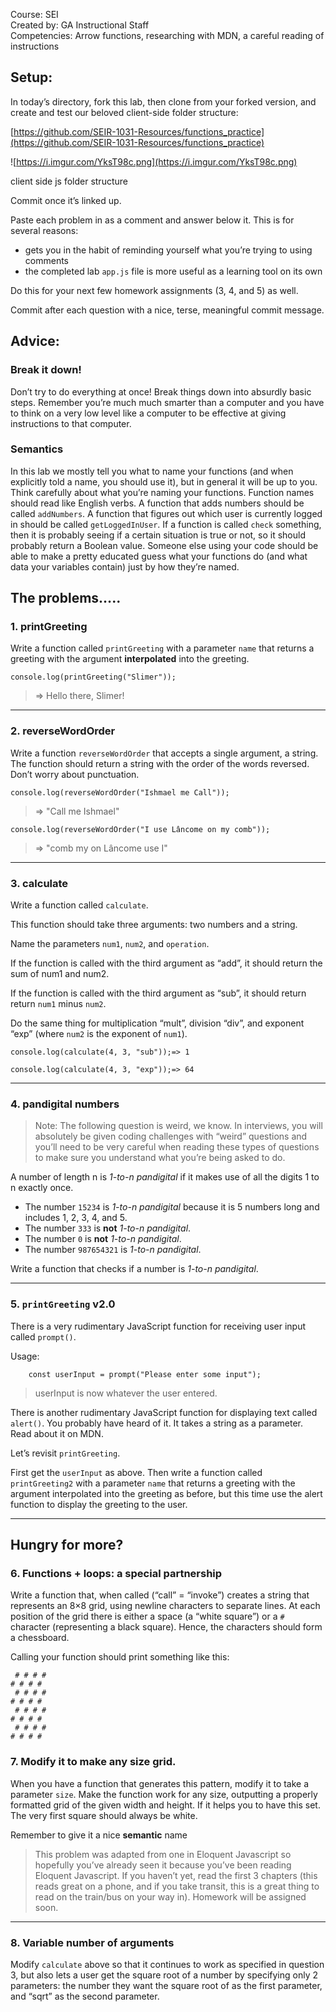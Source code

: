 Course: SEI  
Created by: GA Instructional Staff  
Competencies: Arrow functions, researching with MDN, a careful reading of instructions

## Setup:

In today’s directory, fork this lab, then clone from your forked version, and create and test our beloved client-side folder structure:

[https://github.com/SEIR-1031-Resources/functions_practice](https://github.com/SEIR-1031-Resources/functions_practice)

![https://i.imgur.com/YksT98c.png](https://i.imgur.com/YksT98c.png)

client side js folder structure

Commit once it’s linked up.

Paste each problem in as a comment and answer below it. This is for several reasons:

- gets you in the habit of reminding yourself what you’re trying to using comments
- the completed lab `app.js` file is more useful as a learning tool on its own

Do this for your next few homework assignments (3, 4, and 5) as well.

Commit after each question with a nice, terse, meaningful commit message.

## Advice:

### Break it down!

Don’t try to do everything at once! Break things down into absurdly basic steps. Remember you’re much much smarter than a computer and you have to think on a very low level like a computer to be effective at giving instructions to that computer.

### Semantics

In this lab we mostly tell you what to name your functions (and when explicitly told a name, you should use it), but in general it will be up to you. Think carefully about what you’re naming your functions. Function names should read like English verbs. A function that adds numbers should be called `addNumbers`. A function that figures out which user is currently logged in should be called `getLoggedInUser`. If a function is called `check` something, then it is probably seeing if a certain situation is true or not, so it should probably return a Boolean value. Someone else using your code should be able to make a pretty educated guess what your functions do (and what data your variables contain) just by how they’re named.

## The problems…..

### 1. printGreeting

Write a function called `printGreeting` with a parameter `name` that returns a greeting with the argument **interpolated** into the greeting.

```
console.log(printGreeting("Slimer"));
```

> => Hello there, Slimer!
> 

---

### 2. reverseWordOrder

Write a function `reverseWordOrder` that accepts a single argument, a string. The function should return a string with the order of the words reversed. Don’t worry about punctuation.

```
console.log(reverseWordOrder("Ishmael me Call"));
```

> => "Call me Ishmael"
> 

```
console.log(reverseWordOrder("I use Lâncome on my comb"));
```

> => "comb my on Lâncome use I"
> 

---

### 3. calculate

Write a function called `calculate`.

This function should take three arguments: two numbers and a string.

Name the parameters `num1`, `num2`, and `operation`.

If the function is called with the third argument as “add”, it should return the sum of num1 and num2.

If the function is called with the third argument as “sub”, it should return return `num1` minus `num2`.

Do the same thing for multiplication “mult”, division “div”, and exponent “exp” (where `num2` is the exponent of `num1`).

```
console.log(calculate(4, 3, "sub"));=> 1
```

```
console.log(calculate(4, 3, "exp"));=> 64
```

---

### 4. pandigital numbers

> Note: The following question is weird, we know. In interviews, you will absolutely be given coding challenges with “weird” questions and you’ll need to be very careful when reading these types of questions to make sure you understand what you’re being asked to do.
> 

A number of length n is *1-to-n pandigital* if it makes use of all the digits 1 to n exactly once.

- The number `15234` is *1-to-n pandigital* because it is 5 numbers long and includes 1, 2, 3, 4, and 5.
- The number `333` is **not** *1-to-n pandigital*.
- The number `0` is **not** *1-to-n pandigital*.
- The number `987654321` is *1-to-n pandigital*.

Write a function that checks if a number is *1-to-n pandigital*.

---

### 5. `printGreeting` v2.0

There is a very rudimentary JavaScript function for receiving user input called `prompt()`.

Usage:

```
    const userInput = prompt("Please enter some input");
```

> userInput is now whatever the user entered.
> 

There is another rudimentary JavaScript function for displaying text called `alert()`. You probably have heard of it. It takes a string as a parameter. Read about it on MDN.

Let’s revisit `printGreeting`.

First get the `userInput` as above. Then write a function called `printGreeting2` with a parameter `name` that returns a greeting with the argument interpolated into the greeting as before, but this time use the alert function to display the greeting to the user.

---

## Hungry for more?

### 6. Functions + loops: a special partnership

Write a function that, when called (“call” = “invoke”) creates a string that represents an 8×8 grid, using newline characters to separate lines. At each position of the grid there is either a space (a “white square”) or a `#` character (representing a black square). Hence, the characters should form a chessboard.

Calling your function should print something like this:

```
 # # # #
# # # #
 # # # #
# # # #
 # # # #
# # # #
 # # # #
# # # #
```

### 7. Modify it to make any size grid.

When you have a function that generates this pattern, modify it to take a parameter `size`. Make the function work for any size, outputting a properly formatted grid of the given width and height. If it helps you to have this set. The very first square should always be white.

Remember to give it a nice **semantic** name

> This problem was adapted from one in Eloquent Javascript so hopefully you’ve already seen it because you’ve been reading Eloquent Javascript. If you haven’t yet, read the first 3 chapters (this reads great on a phone, and if you take transit, this is a great thing to read on the train/bus on your way in). Homework will be assigned soon.
> 

---

### 8. Variable number of arguments

Modify `calculate` above so that it continues to work as specified in question 3, but also lets a user get the square root of a number by specifying only 2 parameters: the number they want the square root of as the first parameter, and “sqrt” as the second parameter.

